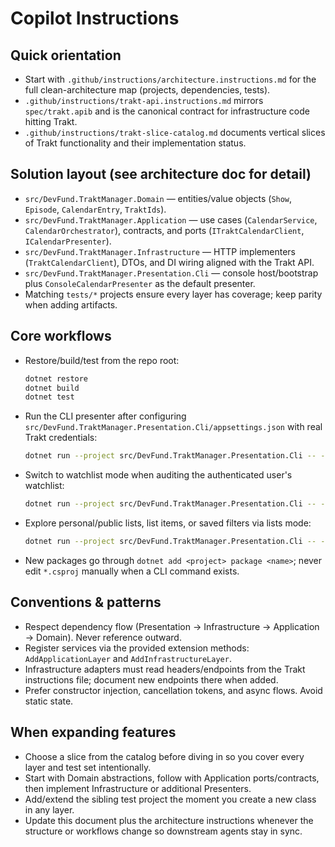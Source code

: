 # Copilot Instructions

## Quick orientation
- Start with `.github/instructions/architecture.instructions.md` for the full clean-architecture map (projects, dependencies, tests).
- `.github/instructions/trakt-api.instructions.md` mirrors `spec/trakt.apib` and is the canonical contract for infrastructure code hitting Trakt.
- `.github/instructions/trakt-slice-catalog.md` documents vertical slices of Trakt functionality and their implementation status.

## Solution layout (see architecture doc for detail)
- `src/DevFund.TraktManager.Domain` — entities/value objects (`Show`, `Episode`, `CalendarEntry`, `TraktIds`).
- `src/DevFund.TraktManager.Application` — use cases (`CalendarService`, `CalendarOrchestrator`), contracts, and ports (`ITraktCalendarClient`, `ICalendarPresenter`).
- `src/DevFund.TraktManager.Infrastructure` — HTTP implementers (`TraktCalendarClient`), DTOs, and DI wiring aligned with the Trakt API.
- `src/DevFund.TraktManager.Presentation.Cli` — console host/bootstrap plus `ConsoleCalendarPresenter` as the default presenter.
- Matching `tests/*` projects ensure every layer has coverage; keep parity when adding artifacts.

## Core workflows
- Restore/build/test from the repo root:
  ```bash
  dotnet restore
  dotnet build
  dotnet test
  ```
- Run the CLI presenter after configuring `src/DevFund.TraktManager.Presentation.Cli/appsettings.json` with real Trakt credentials:
  ```bash
  dotnet run --project src/DevFund.TraktManager.Presentation.Cli -- --start=2024-01-01 --days=7
  ```
- Switch to watchlist mode when auditing the authenticated user's watchlist:
  ```bash
  dotnet run --project src/DevFund.TraktManager.Presentation.Cli -- --mode=watchlist --watchlist-type=shows --watchlist-sort=added --watchlist-order=desc
  ```
- Explore personal/public lists, list items, or saved filters via lists mode:
  ```bash
  dotnet run --project src/DevFund.TraktManager.Presentation.Cli -- --mode=lists --lists-kind=personal --lists-user=me --lists-include-items
  ```
- New packages go through `dotnet add <project> package <name>`; never edit `*.csproj` manually when a CLI command exists.

## Conventions & patterns
- Respect dependency flow (Presentation → Infrastructure → Application → Domain). Never reference outward.
- Register services via the provided extension methods: `AddApplicationLayer` and `AddInfrastructureLayer`.
- Infrastructure adapters must read headers/endpoints from the Trakt instructions file; document new endpoints there when added.
- Prefer constructor injection, cancellation tokens, and async flows. Avoid static state.

## When expanding features
- Choose a slice from the catalog before diving in so you cover every layer and test set intentionally.
- Start with Domain abstractions, follow with Application ports/contracts, then implement Infrastructure or additional Presenters.
- Add/extend the sibling test project the moment you create a new class in any layer.
- Update this document plus the architecture instructions whenever the structure or workflows change so downstream agents stay in sync.
